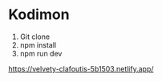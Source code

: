 # Kodimon
1. Git clone
2. npm install
3. npm run dev

https://velvety-clafoutis-5b1503.netlify.app/
